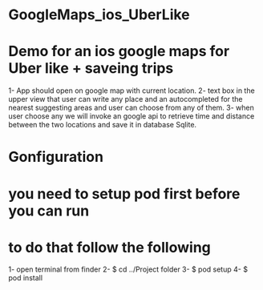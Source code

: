 # GoogleMaps_ios_UberLike
# Demo for an ios google maps for Uber like + saveing trips


1- App should open on google map with current location.
2- text box in the upper view that user can write any place and an autocompleted for the nearest suggesting areas and user can choose from any of them.
3- when user choose any we will invoke an google api to retrieve time and distance between the two locations and save it in database Sqlite.

# Gonfiguration
# you need to setup pod first before you can run 
# to do that follow the following 

1- open terminal from finder
2- $ cd ../Project folder 
3- $ pod setup
4- $ pod install
